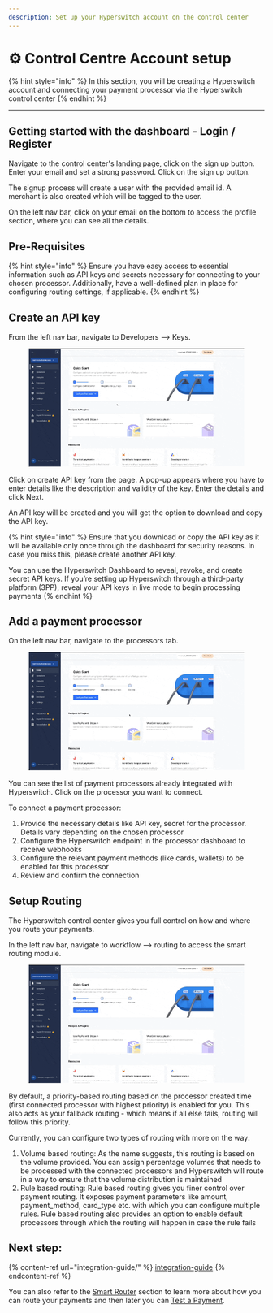```yaml
---
description: Set up your Hyperswitch account on the control center
---
```


# ⚙ Control Centre Account setup

{% hint style="info" %}
In this section, you will be creating a Hyperswitch account and connecting your payment processor via the Hyperswitch control center
{% endhint %}

***

## Getting started with the dashboard - Login / Register

Navigate to the control center's landing page, click on the sign up button. Enter your email and set a strong password. Click on the sign up button.

The signup process will create a user with the provided email id. A merchant is also created which will be tagged to the user.&#x20;

On the left nav bar, click on your email on the bottom to access the profile section, where you can see all the details.

## Pre-Requisites <a href="#user-content-create-an-api-key" id="user-content-create-an-api-key"></a>

{% hint style="info" %}
Ensure you have easy access to essential information such as API keys and secrets necessary for connecting to your chosen processor. Additionally, have a well-defined plan in place for configuring routing settings, if applicable.
{% endhint %}

## Create an API key <a href="#user-content-create-an-api-key" id="user-content-create-an-api-key"></a>

From the left nav bar, navigate to Developers --> Keys.

<figure><img src="../.gitbook/assets/API Key (1).gif" alt=""><figcaption></figcaption></figure>

Click on create API key from the page. A pop-up appears where you have to enter details like the description and validity of the key. Enter the details and click Next.

An API key will be created and you will get the option to download and copy the API key.

{% hint style="info" %}
Ensure that you download or copy the API key as it will be available only once through the dashboard for security reasons. In case you miss this, please create another API key.

You can use the Hyperswitch Dashboard to reveal, revoke, and create secret API keys. If you’re setting up Hyperswitch through a third-party platform (3PP), reveal your API keys in live mode to begin processing payments
{% endhint %}

## Add a payment processor

On the left nav bar, navigate to the processors tab.

<figure><img src="../.gitbook/assets/Processor.gif" alt=""><figcaption></figcaption></figure>

You can see the list of payment processors already integrated with Hyperswitch. Click on the processor you want to connect.

To connect a payment processor:

1. Provide the necessary details like API key, secret for the processor. Details vary depending on the chosen processor
2. Configure the Hyperswitch endpoint in the processor dashboard to receive webhooks
3. Configure the relevant payment methods (like cards, wallets) to be enabled for this processor
4. Review and confirm the connection

## Setup Routing

The Hyperswitch control center gives you full control on how and where you route your payments.&#x20;

In the left nav bar, navigate to workflow --> routing to access the smart routing module.

<figure><img src="../.gitbook/assets/Routing.gif" alt=""><figcaption></figcaption></figure>

By default, a priority-based routing based on the processor created time (first connected processor with highest priority) is enabled for you. This also acts as your fallback routing - which means if all else fails, routing will follow this priority.&#x20;

Currently, you can configure two types of routing with more on the way:

1. Volume based routing: As the name suggests, this routing is based on the volume provided. You can assign percentage volumes that needs to be processed with the connected processors and Hyperswitch will route in a way to ensure that the volume distribution is maintained
2. Rule based routing: Rule based routing gives you finer control over payment routing. It exposes payment parameters like amount, payment\_method, card\_type etc. with which you can configure multiple rules. Rule based routing also provides an option to enable default processors through which the routing will happen in case the rule fails

## **Next step:**

{% content-ref url="integration-guide/" %}
[integration-guide](integration-guide/)
{% endcontent-ref %}

You can also refer to the [Smart Router](../features/merchant-controls/smart-router/) section to learn more about how you can route your payments and then later you can [Test a Payment](../hyperswitch-open-source/test-a-payment.md).
